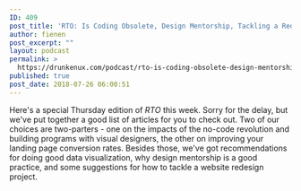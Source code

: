 ```yaml
---
ID: 409
post_title: 'RTO: Is Coding Obsolete, Design Mentorship, Tackling a Redesign&#8230;'
author: fienen
post_excerpt: ""
layout: podcast
permalink: >
  https://drunkenux.com/podcast/rto-is-coding-obsolete-design-mentorship-tackling-a-redesign/
published: true
post_date: 2018-07-26 06:00:51
---
```

Here's a special Thursday edition of <em>RTO</em> this week. Sorry for the delay, but we've put together a good list of articles for you to check out. Two of our choices are two-parters - one on the impacts of the no-code revolution and building programs with visual designers, the other on improving your landing page conversion rates. Besides those, we've got recommendations for doing good data visualization, why design mentorship is a good practice, and some suggestions for how to tackle a website redesign project.